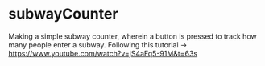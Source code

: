 # subwayCounter

Making a simple subway counter, wherein a button is pressed to track how many people enter a subway. Following this tutorial -> https://www.youtube.com/watch?v=jS4aFq5-91M&t=63s 